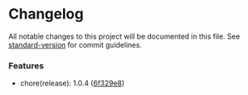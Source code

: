# Changelog

All notable changes to this project will be documented in this file. See [standard-version](https://github.com/conventional-changelog/standard-version) for commit guidelines.

### Features

- chore(release): 1.0.4 ([6f329e8](https://github.com/oyjiangchuan/workflow-demo/commit/6f329e84fb03d21e1e695c57b014f0906be6cff5))
